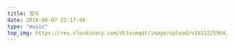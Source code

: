 ```yaml
---
title: 音乐
date: 2018-06-07 22:17:49
type: "music"
top_img: https://res.cloudinary.com/dt3vcmqdt/image/upload/v1611225964/MyImg/muise.png
---
```

<div  class="aplayer" data-id="000PeZCQ1i4XVs" data-server="tencent" data-autoplay="true" data-type="artist"  data-mutex="true" 
data-preload="auto" data-theme="#3F51B5"> 
 </div>